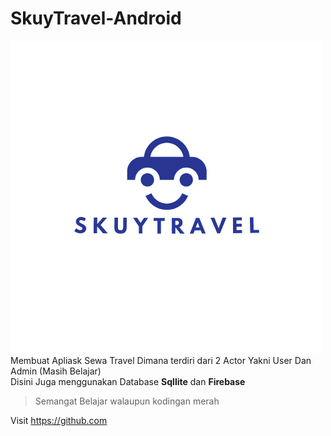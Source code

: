 # SkuyTravel-Android
![This is an image](https://github.com/riskyjuliantomax/SkuyTravel-Android/blob/main/app/src/main/res/drawable/skuytravel_logo.png) </br>
Membuat Apliask Sewa Travel Dimana terdiri dari 2 Actor Yakni User Dan Admin (Masih Belajar)</br>
Disini Juga menggunakan Database **Sqllite** dan **Firebase**
> Semangat Belajar walaupun kodingan merah

Visit https://github.com
